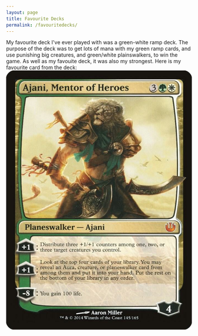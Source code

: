 ```yaml
---
layout: page
title: Favourite Decks
permalink: /favouritedecks/
---
```


My favourite deck I've ever played with was a green-white ramp deck. The purpose of the deck was to get lots of mana with my green ramp cards, and 
use punishing big creatures, and green/white plainswalkers, to win the game. As well as my favouite deck, it was also my strongest. Here is my favourite card from the deck: 
<img src="./Photos/Ajani.jpg" alt="Ajani, Mentor of Heros">
